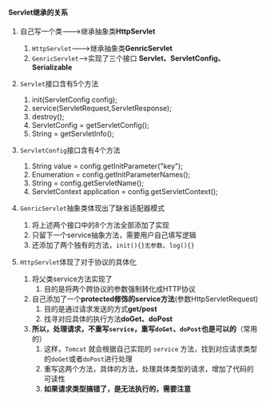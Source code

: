 

#### Servlet继承的关系
1. 自己写一个类--->继承抽象类**HttpServlet**
   1. `HttpServlet`--->继承抽象类**GenricServlet**
   2. `GenricServlet`-->实现了三个接口  **Servlet、ServletConfig、Serializable**

2. `Servlet`接口含有5个方法
    1. init(ServletConfig config);
    2. service(ServletRequest,ServletResponse);
    3. destroy();
    4. ServletConfig = getServletConfig();
    5. String = getServletInfo();

3. `ServletConfig`接口含有4个方法
    1. String value = config.getInitParameter("key");
    2. Enumeration = config.getInitParameterNames();
    3. String = config.getServletName();
    4. ServletContext application = config.getServletContext();
4. `GenricServlet`抽象类体现出了缺省适配器模式
   1. 将上述两个接口中的8个方法全部添加了实现
   2. 只留下一个service抽象方法，需要用户自己填写逻辑
   3. 还添加了两个独有的方法，`init(){}无参数`、`log(){}`
5. `HttpServlet`体现了对于协议的具体化
   1. 将父类service方法实现了
      1. 目的是将两个跨协议的参数强制转化成HTTP协议
   2. 自己添加了一个**protected修饰的service方法**(参数HttpServletRequest)
      1. 目的是通过请求发送的方式**get/post**
      2. 找寻对应具体的执行方法**doGet、doPost**
   3. **所以，处理请求，不重写`service`，重写`doGet`、`doPost`也是可以的**（常用的）
      1. 这样，`Tomcat` 就会根据自己实现的 `service` 方法，找到对应请求类型的`doGet`或者`doPost`进行处理
      2. 重写这两个方法，具体的方法，处理具体类型的请求，增加了代码的可读性
      3. **如果请求类型搞错了，是无法执行的，需要注意**